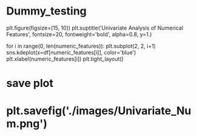 # Dummy_testing

plt.figure(figsize=(15, 10))
plt.suptitle('Univariate Analysis of Numerical Features', fontsize=20, fontweight='bold', alpha=0.8, y=1.)

for i in range(0, len(numeric_features)):
    plt.subplot(2, 2, i+1)
    sns.kdeplot(x=df[numeric_features[i]], color='blue')
    plt.xlabel(numeric_features[i])
    plt.tight_layout()

# save plot
# plt.savefig('./images/Univariate_Num.png')
